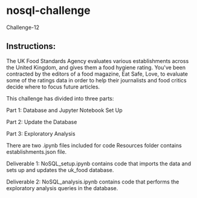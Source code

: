 # nosql-challenge
Challenge-12

Instructions:
-------------
The UK Food Standards Agency evaluates various establishments across the United Kingdom, and gives them a food hygiene rating. You've been contracted by the editors of a food magazine, Eat Safe, Love, to evaluate some of the ratings data in order to help their journalists and food critics decide where to focus future articles.

This challenge has divided into three parts:

Part 1: Database and Jupyter Notebook Set Up

Part 2: Update the Database

Part 3: Exploratory Analysis


There are two .ipynb files included for code
Resources folder contains establishments.json file.

Deliverable 1: NoSQL_setup.ipynb contains code that imports the data and sets up and updates the uk_food database.

Deliverable 2: NoSQL_analysis.ipynb contains code that performs the exploratory analysis queries in the database.

 